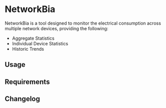 # NetworkBia
NetworkBia is a tool designed to monitor the electrical consumption across multiple network devices, providing the following:
* Aggregate Statistics
* Individual Device Statistics
* Historic Trends

## Usage

## Requirements

## Changelog